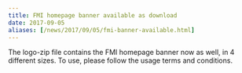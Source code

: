 ```yaml
---
title: FMI homepage banner available as download
date: 2017-09-05
aliases: [/news/2017/09/05/fmi-banner-available.html]
---
```


The logo-zip file contains the FMI homepage banner now as well, in 4 different sizes. To use, please follow the usage terms and conditions.

